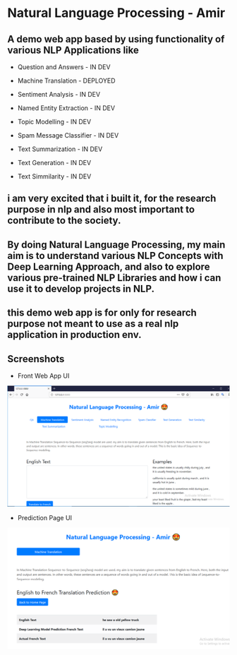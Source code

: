 # Natural Language Processing - Amir

## A demo web app based by using functionality of various NLP Applications like 

- Question and Answers - IN DEV

- Machine Translation - DEPLOYED

- Sentiment Analysis - IN DEV

- Named Entity Extraction - IN DEV

- Topic Modelling - IN DEV

- Spam Message Classifier - IN DEV

- Text Summarization - IN DEV

- Text Generation - IN DEV

- Text Simmilarity - IN DEV

## i am very excited that i built it, for the research purpose in nlp and also most important to contribute to the society.

## By doing Natural Language Processing, my main aim is to understand various NLP Concepts with Deep Learning Approach, and also to explore various pre-trained NLP Libraries and how i can use it to develop projects in NLP.

## this demo web app is for only for research purpose not meant to use as a real nlp application in production env.

## Screenshots

- Front Web App UI

![front](https://github.com/Amir22010/nlpweb/blob/master/static/images/Capture1.PNG)

- Prediction Page UI

![predict](https://github.com/Amir22010/nlpweb/blob/master/static/images/Capture2.PNG)